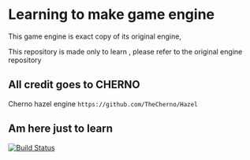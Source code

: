 # Learning to make game engine
This game engine is exact copy of its original engine,

This repository is made only to learn , please refer to the original engine repository

## All credit goes to CHERNO

Cherno hazel engine `https://github.com/TheCherno/Hazel`

## Am here just to learn

[![Build Status](https://travis-ci.org/harshit2608/Learn-Game-Engine-dev.svg?branch=master)](https://travis-ci.org/harshit2608/Learn-Game-Engine-dev)
